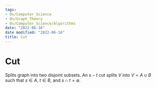 ```yaml
---
tags:
- On/Computer_Science
- On/Graph_Theory
- On/Computer_Science/Algorithms
date: "2022-06-16"
date modified: "2022-06-16"
title: Cut
---
```


# Cut
Splits graph into two disjoint subsets. An $s-t$ cut splits $V$ into $V=A \cup B$ such that  $s\in A$, $t\in B$, and $s \cap t = \emptyset$.
